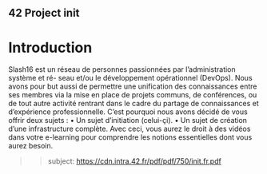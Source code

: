## 42 Project init
# Introduction
Slash16 est un réseau de personnes passionnées par l’administration système et ré-
seau et/ou le développement opérationnel (DevOps).
Nous avons pour but aussi de permettre une unification des connaissances entre ses
membres via la mise en place de projets communs, de conférences, ou de tout autre activité
rentrant dans le cadre du partage de connaissances et d’expérience professionnelle.
C’est pourquoi nous avons décidé de vous offrir deux sujets :
• Un sujet d’initiation (celui-çi).
• Un sujet de création d’une infrastructure complète.
Avec ceci, vous aurez le droit à des vidéos dans votre e-learning pour comprendre les
notions essentielles dont vous aurez besoin.


>> subject: https://cdn.intra.42.fr/pdf/pdf/750/init.fr.pdf